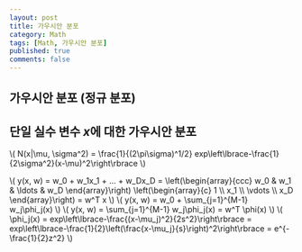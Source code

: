 ```yaml
---
layout: post
title: 가우시안 분포
category: Math
tags: [Math, 가우시안 분포]
published: true
comments: false
---
```


가우시안 분포 (정규 분포)
---

## 단일 실수 변수 $x$에 대한 가우시안 분포
\\( N(x\|\mu, \sigma^2) = \frac{1}{(2\pi\sigma)^1/2} exp\left\lbrace-\frac{1}{2\sigma^2}(x-\mu)^2\right\rbrace \\)

\\( y(x, w) = w\_0 + w\_1x\_1 + ... + w\_Dx\_D  = \left(\begin{array}{ccc} w\_0 & w\_1 & \ldots & w\_D \end{array}\right) \left(\begin{array}{c} 1 \\\\ x\_1 \\\\ \vdots \\\\ x\_D \end{array}\right) = w^T x \\)
\\( y(x, w) = w\_0 + \sum\_{j=1}^{M-1} w\_j\phi\_j(x) \\)
 \\( y(x, w) = \sum\_{j=1}^{M-1} w\_j\phi\_j(x) = w^T \phi(x) \\)
 \\( \phi\_j(x) = exp\left\lbrace-\frac{(x-\mu\_j)^2}{2s^2}\right\rbrace  = exp\left\lbrace-\frac{1}{2}\left(\frac{x-\mu\_j}{s}\right)^2\right\rbrace = e^{-\frac{1}{2}z^2} \\) 
